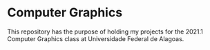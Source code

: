 # Computer Graphics

This repository has the purpose of holding my projects for the 2021.1 Computer Graphics class at Universidade Federal de Alagoas. 